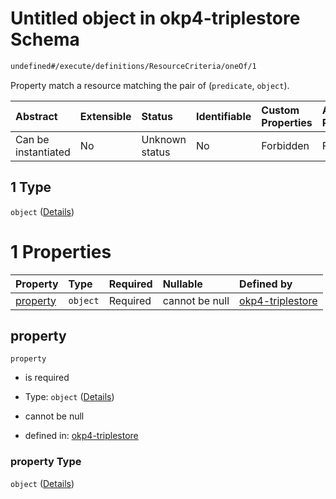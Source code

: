 # Untitled object in okp4-triplestore Schema

```txt
undefined#/execute/definitions/ResourceCriteria/oneOf/1
```

Property match a resource matching the pair of (`predicate`, `object`).

| Abstract            | Extensible | Status         | Identifiable | Custom Properties | Additional Properties | Access Restrictions | Defined In                                                                     |
| :------------------ | :--------- | :------------- | :----------- | :---------------- | :-------------------- | :------------------ | :----------------------------------------------------------------------------- |
| Can be instantiated | No         | Unknown status | No           | Forbidden         | Forbidden             | none                | [okp4-triplestore.json\*](schema/okp4-triplestore.json "open original schema") |

## 1 Type

`object` ([Details](okp4-triplestore-executemsg-definitions-resourcecriteria-oneof-1.md))

# 1 Properties

| Property              | Type     | Required | Nullable       | Defined by                                                                                                                                                                                |
| :-------------------- | :------- | :------- | :------------- | :---------------------------------------------------------------------------------------------------------------------------------------------------------------------------------------- |
| [property](#property) | `object` | Required | cannot be null | [okp4-triplestore](okp4-triplestore-executemsg-definitions-resourcecriteria-oneof-1-properties-property.md "undefined#/execute/definitions/ResourceCriteria/oneOf/1/properties/property") |

## property



`property`

*   is required

*   Type: `object` ([Details](okp4-triplestore-executemsg-definitions-resourcecriteria-oneof-1-properties-property.md))

*   cannot be null

*   defined in: [okp4-triplestore](okp4-triplestore-executemsg-definitions-resourcecriteria-oneof-1-properties-property.md "undefined#/execute/definitions/ResourceCriteria/oneOf/1/properties/property")

### property Type

`object` ([Details](okp4-triplestore-executemsg-definitions-resourcecriteria-oneof-1-properties-property.md))
